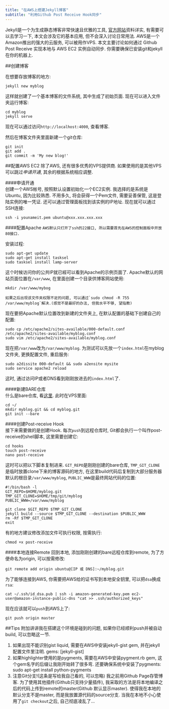 ```yaml
---
title: "在AWS上搭建Jekyll博客"
subtitle: "利用Github Post Receive Hook同步"
---
```

Jekyll是一个为生成静态博客非常快速且优雅的工具, [官方网站](http://jekyllrb.com/ "jekyll")资料详实, 有需要可以去学习一下, 本文会涉及它的基本应用, 但不会深入讨论日常用法. AWS是一个Amazon推出的强大的云服务, 可以被用作VPS. 本文主要讨论如何通过 Github Post Receive 实现本地与 AWS EC2 实例自动同步. 你需要确保已安装git和jekyll在你的机器上. 

##创建博客

在想要存放博客的地方:

    jekyll new myblog
    
这样就创建了一个基本博客的文件系统, 其中生成了初始页面. 现在可以进入文件夹运行博客:

    cd myblog
    jekyll serve
    
现在可以通过访问`http://localhost:4000`, 查看博客. 

然后在博客文件夹里面新建一个git仓库:

    git init
    git add .
    git commit -m 'My new blog!'
    
##配置AWS EC2
除了AWS, 还有很多优秀的VPS提供商. 如果使用的是其他VPS可以跳过*申请开通*, 其余的根据系统相应调整. 

####申请开通  
创建一个AWS帐号, 按照默认设置初始化一个EC2实例. 我选择的是系统是Ubuntu, 因为比较熟悉. 不用多久, 将会获得一个Pem文件, 需要妥善保管, 这是登陆实例的唯一凭证. 还可以通过管理面板找到该实例的IP地址. 现在就可以通过SSH连接:

    ssh -i younameit.pem ubuntu@xxx.xxx.xxx.xxx
    
####配置Apache
```AWS默认只打开了ssh的22接口, 所以需要首先在AWS的控制面板中开放80接口.```

安装过程:

    sudo apt-get update
    sudo apt-get install tasksel
    sudo tasksel install lamp-server

这个时候访问你的公共IP就已經可以看到Apache的示例页面了. Apache默认的网站页面位置在`/var/www`, 在里面创建一个目录供博客网站使用:

    mkdir /var/www/mybog

```如果之后出现该文件夹权限不足的问题, 可以通过`sudo chmod -R 755 /var/www/myblog`解决.(感觉不是最好的办法, 但我水平不够, 望指教)```

现在要把Apache默认位置改到新建的文件夹上, 在默认配置的基础下创建自己的配置:

    sudo cp /etc/apache2/sites-available/000-default.conf /etc/apache2/sites-available/myblog.conf
    sudo vim /etc/apache2/sites-available/myblog.conf
    
现在把`/var/www`改为`/var/www/myblog`. 为测试可以先放一个`index.html`在myblog文件夹, 更换配置文件, 重启服务:

    sudo a2dissite 000-default && sudo a2ensite mysite
    sudo service apache2 reload

这时, 通过访问IP或者DNS看到刚刚放进去的`index.html`了.

####新建BARE仓库  
什么是bare仓库, 看[这里](http://git-scm.com/book/en/v2/Git-on-the-Server-Getting-Git-on-a-Server  "git-pro"). 此时在VPS里面:

    cd ~/
    mkdir myblog.git && cd myblog.git
    git init --bare
    
####创建Post-receive Hook  
接下来需要做的是创建Hook. 每次`push`到远程仓库时, Git都会执行一个叫作post-receive的shell脚本, 这里需要创建它:

    cd hooks
    touch post-receive
    nano post-receive

这时可以把以下脚本复制进来. `GIT_REPO`是刚刚创建的bare仓库, `TMP_GIT_CLONE`是临时放置clone下来的博客源码的地方, 在这里build代码后复制到大部分服务器默认的根目录`/var/www/myblog`, `PUBLIC_WWW`是最终网站代码的位置:

    #!/bin/bash -l
    GIT_REPO=$HOME/myblog.git
    TMP_GIT_CLONE=$HOME/tmp/git/myblog
    PUBLIC_WWW=/var/www/myblog

    git clone $GIT_REPO $TMP_GIT_CLONE
    jekyll build --source $TMP_GIT_CLONE --destination $PUBLIC_WWW
    rm -Rf $TMP_GIT_CLONE
    exit
    
有的地方建议修改添加文件可执行权限, 按需执行:

    chmod +x post-receive

####本地连接Remote
回到本地, 添加刚刚创建的bare远程仓库到remote, 为了方便命名为origin, 可以按需修改:

    git remote add origin ubuntu@[IP 或 DNS]:~/myblog.git
    
为了能够连接到AWS, 你需要把AWS给的证书写到本地安全钥里, 可以把`dsa`换成`rsa`:

    cat ~/.ssh/id_dsa.pub | ssh -i amazon-generated-key.pem ec2-user@amazon-instance-public-dns "cat >> .ssh/authorized_keys"
    
现在应该就可以`push`到AWS上了:

    git push origin master

##Tips
附加讲讲我在搭建这个环境是碰到的问题, 如果你已经顺利push并被自动build, 可以忽略这一节.

1. 如果出现不能识别gist liquid, 需要在AWS中安装jekyll-gist gem, 并在jekyll配置文件里注明.
    gems: [jekyll-gist]
2. 如果highlighter使用的是pygments, 需要在AWS中安装pygment.rb gem, 这个gem名字的后缀让我刚开始转了很多弯. 还要确保系统中安装了pygments:
    sudo apt-get install python-pygments
3. 注意Git分支!(这条是写给我自己看的, 可以忽略) 我之前用Github Page存管博客. 为了使用其他插件(Github只支持少量插件), 我采取的方法是将本地编译之后的代码上传到remote的master(Github 默认显示master). 使得我在本地的默认分支不是master, 而是我放置源代码的source分支. 当我在本地不小心使用了`git checkout`之后, 自己彻底凌乱了...